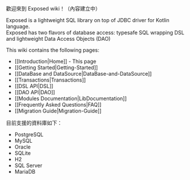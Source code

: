 歡迎來到 Exposed wiki！（內容建立中）

Exposed is a lightweight SQL library on top of JDBC driver for Kotlin language.  
Exposed has two flavors of database access: typesafe SQL wrapping DSL and lightweight Data Access Objects (DAO)

This wiki contains the following pages:

  * [[Introduction|Home]] - This page
  * [[Getting Started|Getting-Started]]
  * [[DataBase and DataSource|DataBase-and-DataSource]]
  * [[Transactions|Transactions]]
  * [[DSL API|DSL]]
  * [[DAO API|DAO]]
  * [[Modules Documentation|LibDocumentation]]
  * [[Frequently Asked Questions|FAQ]]
  * [[Migration Guide|Migration-Guide]]

目前支援的資料庫如下：

* PostgreSQL
* MySQL
* Oracle
* SQLite  
* H2
* SQL Server
* MariaDB
